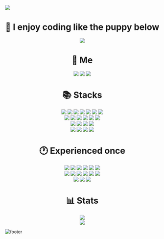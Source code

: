 <img src="https://capsule-render.vercel.app/api?type=waving&color=gradient&customColorList=10&height=250&section=header&text=SeungJin%20Kim&fontSize=90&animation=fadeIn" />

<div align=center><h1>🐶 I enjoy coding like the puppy below </h1></div>
 <div align=center>
  <img src="https://user-images.githubusercontent.com/89020004/200587568-e2a1b0a2-0f66-4fcd-ba54-6b43e9e4ce36.gif">
</div>

<div align=center><h1>👤 Me </h1></div>

<div align=center>
 <a href="https://study-ksj.notion.site/32516b6dc86f406e8eb7a0265c474a2a"><img src="https://img.shields.io/badge/Notion-000000?style=flat-square&logo=Notion&logoColor=white"/></a>
 </a>
 <a href="https://ohksj77.tistory.com/"><img src="https://img.shields.io/badge/Blog-000000?style=flat-square&logo=Tistory&logoColor=white"/></a>
 <a href="mailto:ohksj77@naver.com"><img src="https://img.shields.io/badge/Email-000000?style=flat-square&logo=Mail.Ru&logoColor=white"/></a>
</div>

<div align=center><h1>📚 Stacks </h1></div>
<div align=center> 
  <img src="https://img.shields.io/badge/java-007396?style=for-the-badge&logo=OpenJDK&logoColor=white">
  <img src="https://img.shields.io/badge/Spring-6DB33F?style=for-the-badge&logo=Spring&logoColor=white">
  <img src="https://img.shields.io/badge/springboot-6DB33F?style=for-the-badge&logo=springboot&logoColor=white">
  <img src="https://img.shields.io/badge/Spring Security-6DB33F?style=for-the-badge&logo=Spring Security&logoColor=white">
  <img src="https://img.shields.io/badge/JUnit5-25A162?style=for-the-badge&logo=JUnit5&logoColor=white">
  <img src="https://img.shields.io/badge/Hibernate-59666C?style=for-the-badge&logo=Hibernate&logoColor=white">
  <img src="https://img.shields.io/badge/MySQL-4479A1?style=for-the-badge&logo=MySQL&logoColor=white">
  <br>
  <img src="https://img.shields.io/badge/RabbitMQ-FF6600?style=for-the-badge&logo=RabbitMQ&logoColor=white">
  <img src="https://img.shields.io/badge/Apache Kafka-%3333333.svg?style=for-the-badge&logo=Apache Kafka&logoColor=white"> 
  <img src="https://img.shields.io/badge/Redis-DC382D?style=for-the-badge&logo=Redis&logoColor=white"> 
  <img src="https://img.shields.io/badge/nginx-%23009639.svg?style=for-the-badge&logo=nginx&logoColor=white">
  <img src="https://img.shields.io/badge/docker-%230db7ed.svg?style=for-the-badge&logo=docker&logoColor=white"> 
  <img src="https://img.shields.io/badge/GitHub Actions-2088FF?style=for-the-badge&logo=GitHub Actions&logoColor=white">
  <br>
  <img src="https://img.shields.io/badge/Amazon%20EC2-FF9900?style=for-the-badge&logo=Amazon%20EC2&logoColor=white">
  <img src="https://img.shields.io/badge/Amazon%20S3-569A31?style=for-the-badge&logo=Amazon%20S3&logoColor=white">
  <img src="https://img.shields.io/badge/grafana-%23F46800.svg?style=for-the-badge&logo=grafana&logoColor=white">
  <img src="https://img.shields.io/badge/Prometheus-E6522C?style=for-the-badge&logo=Prometheus&logoColor=white">
  <br>
  <img src="https://img.shields.io/badge/Beats-005571?style=for-the-badge&logo=Beats&logoColor=white">
  <img src="https://img.shields.io/badge/Elasticsearch-005571?style=for-the-badge&logo=Elasticsearch&logoColor=white">
  <img src="https://img.shields.io/badge/Logstash-005571?style=for-the-badge&logo=Logstash&logoColor=white">
  <img src="https://img.shields.io/badge/Kibana-005571?style=for-the-badge&logo=Kibana&logoColor=white">
</div>
<div align=center><h1>🕐 Experienced once </h1></div>
<div align=center>
 <img src="https://img.shields.io/badge/Flask-000000?style=for-the-badge&logo=Flask&logoColor=white">
 <img src="https://img.shields.io/badge/Faust-66FFCC?style=for-the-badge&logo=Faust&logoColor=white">
 <img src="https://img.shields.io/badge/Celery-37814A?style=for-the-badge&logo=Celery&logoColor=white">
 <img src="https://img.shields.io/badge/Gunicorn-499848?style=for-the-badge&logo=Gunicorn&logoColor=white">
 <img src="https://img.shields.io/badge/Node.js-339933?style=for-the-badge&logo=Node.js&logoColor=white">
 <img src="https://img.shields.io/badge/Koa-33333D?style=for-the-badge&logo=Koa&logoColor=white">
 <br>
 <img src="https://img.shields.io/badge/HTML5-E34F26?style=for-the-badge&logo=HTML5&logoColor=white">
 <img src="https://img.shields.io/badge/CSS3-1572B6?style=for-the-badge&logo=CSS3&logoColor=white">
 <img src="https://img.shields.io/badge/JavaScript-F7DF1E?style=for-the-badge&logo=JavaScript&logoColor=white">
 <img src="https://img.shields.io/badge/React-61DAFB?style=for-the-badge&logo=React&logoColor=white">
 <img src="https://img.shields.io/badge/Kotlin-7F52FF?style=for-the-badge&logo=Kotlin&logoColor=white">
 <img src="https://img.shields.io/badge/Android-3DDC84?style=for-the-badge&logo=Android&logoColor=white">
 <br>
 <img src="https://img.shields.io/badge/Keras-D00000?style=for-the-badge&logo=Keras&logoColor=white">
 <img src="https://img.shields.io/badge/Selenium-43B02A?style=for-the-badge&logo=Selenium&logoColor=white">
 <img src="https://img.shields.io/badge/Klaytn-6F6558?style=for-the-badge&logo=Klaytn&logoColor=white">
</div>

<div align=center><h1>📊 Stats </h1></div>

<div align=center>
  <a href=https://solved.ac/profile/ohksj77>
    <img src="http://mazassumnida.wtf/api/v2/generate_badge?boj=ohksj77">
  </a>
</div>
<div align=center>
  <img src="https://github-readme-stats.vercel.app/api?username=ohksj77&bg_color=30,e96443,904e95&title_color=fff&text_color=fff">
</div>
 
![footer](https://capsule-render.vercel.app/api?type=waving&color=gradient&customColorList=10&height=150&section=footer)
